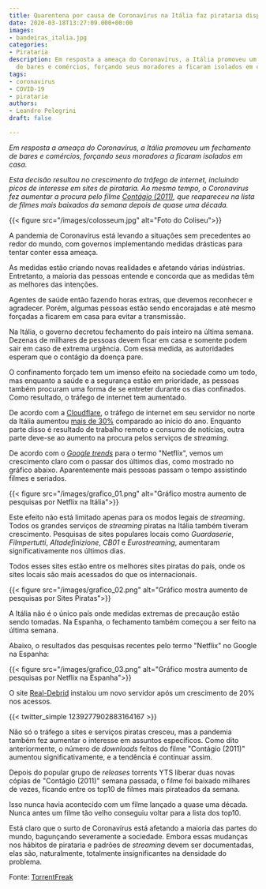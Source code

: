 ```yaml
---
title: Quarentena por causa de Coronavírus na Itália faz pirataria disparar
date: 2020-03-18T13:27:09.000+00:00
images:
- bandeiras_italia.jpg
categories:
- Pirataria
description: Em resposta a ameaça do Coronavírus, a Itália promoveu um fechamento
  de bares e comércios, forçando seus moradores a ficaram isolados em casa.
tags:
- coronavirus
- COVID-19
- pirataria
authors:
- Leandro Pelegrini
draft: false

---
```

_Em resposta a ameaça do Coronavírus, a Itália promoveu um fechamento de bares e comércios, forçando seus moradores a ficaram isolados em casa._
<!--more-->

_Esta decisão resultou no crescimento do tráfego de internet, incluindo picos de interesse em sites de pirataria. Ao mesmo tempo, o Coronavírus fez aumentar a procura pelo filme_ [_Contágio (2011)_](https://www.imdb.com/title/tt1598778/)_, que reapareceu na lista de filmes mais baixados da semana depois de quase uma década._

{{< figure src="/images/colosseum.jpg" alt="Foto do Coliseu">}}

A pandemia de Coronavírus está levando a situações sem precedentes ao redor do mundo, com governos implementando medidas drásticas para tentar conter essa ameaça.

As medidas estão criando novas realidades e afetando várias indústrias. Entretanto, a maioria das pessoas entende e concorda que as medidas têm as melhores das intenções.

Agentes de saúde então fazendo horas extras, que devemos reconhecer e agradecer. Porém, algumas pessoas estão sendo encorajadas e até mesmo forçadas a ficarem em casa para evitar a transmissão.

Na Itália, o governo decretou fechamento do país inteiro na última semana. Dezenas de milhares de pessoas devem ficar em casa e somente podem sair em caso de extrema urgência. Com essa medida, as autoridades esperam que o contágio da doença pare.

O confinamento forçado tem um imenso efeito na sociedade como um todo, mas enquanto a saúde e a segurança estão em prioridade, as pessoas também procuram uma forma de se entreter durante os dias confinados. Como resultado, o tráfego de internet tem aumentado.

De acordo com a [Cloudflare](https://pt.wikipedia.org/wiki/Cloudflare), o tráfego de internet em seu servidor no norte da Itália aumentou [mais de 30%](https://blog.cloudflare.com/covid-19-impacts-on-internet-traffic-seattle-italy-and-south-korea/) comparado ao início do ano. Enquanto parte disso é resultado de trabalho remoto e consumo de notícias, outra parte deve-se ao aumento na procura pelos serviços de _streaming_.

De acordo com o [_Google trends_](https://trends.google.com/trends/explore?q=netflix&geo=IT) para o termo "Netflix", vemos um crescimento claro com o passar dos últimos dias, como mostrado no gráfico abaixo. Aparentemente mais pessoas passam o tempo assistindo filmes e seriados.

{{< figure src="/images/grafico_01.png"  alt="Gráfico mostra aumento de pesquisas por Netflix na Itália">}}

Este efeito não está limitado apenas para os modos legais de _streaming_. Todos os grandes serviços de _streaming_ piratas na Itália também tiveram crescimento. Pesquisas de sites populares locais como _Guardaserie_, _Filmpertutti_, _Altadefinizione_, _CB01_ e _Eurostreaming_, aumentaram significativamente nos últimos dias.

Todos esses sites estão entre os melhores sites piratas do país, onde os sites locais são mais acessados do que os internacionais.

{{< figure src="/images/grafico_02.png"  alt="Gráfico mostra aumento de pesquisas por Sites Piratas">}}

A Itália não é o único país onde medidas extremas de precaução estão sendo tomadas. Na Espanha, o fechamento também começou a ser feito na última semana.

Abaixo, o resultados das pesquisas recentes pelo termo "Netflix" no Google na Espanha:

{{< figure src="/images/grafico_03.png"   alt="Gráfico mostra aumento de pesquisas por Netflix na Espanha">}}

O site [Real-Debrid](https://real-debrid.com) instalou um novo servidor após um crescimento de 20% nos acessos.

{{< twitter_simple 1239277902883164167 >}}

Não só o tráfego a sites e serviços piratas cresceu, mas a pandemia também fez aumentar o interesse em assuntos específicos. Como dito anteriormente, o número de _downloads_ feitos do filme "Contágio (2011)" aumentou significativamente, e a tendência é continuar assim.

Depois do popular grupo de _releases_ torrents YTS liberar duas novas cópias de "Contágio (2011)" semana passada, o filme foi baixado milhares de vezes, ficando entre os top10 de filmes mais pirateados da semana.

Isso nunca havia acontecido com um filme lançado a quase uma década. Nunca antes um filme tão velho conseguiu voltar para a lista dos top10.

Está claro que o surto de Coronavírus está afetando a maioria das partes do mundo, bagunçando severamente a sociedade. Embora essas mudanças nos hábitos de pirataria e padrões de _streaming_ devem ser documentadas, elas são, naturalmente, totalmente insignificantes na densidade do problema.


Fonte: [TorrentFreak](https://torrentfreak.com/coronavirus-lockdown-boosts-interest-in-pirate-sites-and-services-200316/)